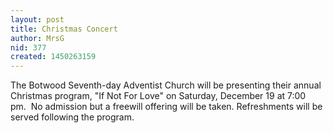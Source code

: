 ```yaml
---
layout: post
title: Christmas Concert
author: MrsG
nid: 377
created: 1450263159
---
```

<p>The Botwood Seventh-day Adventist Church will be presenting their annual Christmas program, "If Not For Love" on Saturday, December 19 at 7:00 pm.&nbsp; No admission but a freewill offering will be taken. Refreshments will be served following the program.</p>
